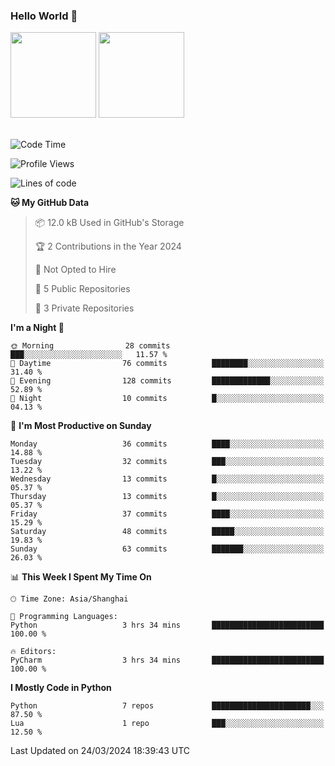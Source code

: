 ### Hello World 👋
<img align="" height="137px" src="https://github-readme-stats.vercel.app/api?username=myhMARS&hide_title=true&hide_border=true&show_icons=trueline_height=21&text_color=000&icon_color=000&bg_color=0,ea6161,ffc64d,fffc4d,52fa5a&theme=graywhite" /> </div>
<img align="" height="137px" src="https://github-readme-stats-git-masterrstaa-rickstaa.vercel.app/api/top-langs/?username=myhMARS&hide_title=true&hide_border=true&layout=compact&langs_count=6&text_color=000&icon_color=fff&bg_color=0,52fa5a,4dfcff,c64dff&theme=graywhite" /><br><br>

<!--START_SECTION:waka-->
![Code Time](http://img.shields.io/badge/Code%20Time-160%20hrs%2057%20mins-blue)

![Profile Views](http://img.shields.io/badge/Profile%20Views-0-blue)

![Lines of code](https://img.shields.io/badge/From%20Hello%20World%20I%27ve%20Written-15.9%20thousand%20lines%20of%20code-blue)

**🐱 My GitHub Data** 

> 📦 12.0 kB Used in GitHub's Storage 
 > 
> 🏆 2 Contributions in the Year 2024
 > 
> 🚫 Not Opted to Hire
 > 
> 📜 5 Public Repositories 
 > 
> 🔑 3 Private Repositories 
 > 
**I'm a Night 🦉** 

```text
🌞 Morning                28 commits          ███░░░░░░░░░░░░░░░░░░░░░░   11.57 % 
🌆 Daytime                76 commits          ████████░░░░░░░░░░░░░░░░░   31.40 % 
🌃 Evening                128 commits         █████████████░░░░░░░░░░░░   52.89 % 
🌙 Night                  10 commits          █░░░░░░░░░░░░░░░░░░░░░░░░   04.13 % 
```
📅 **I'm Most Productive on Sunday** 

```text
Monday                   36 commits          ████░░░░░░░░░░░░░░░░░░░░░   14.88 % 
Tuesday                  32 commits          ███░░░░░░░░░░░░░░░░░░░░░░   13.22 % 
Wednesday                13 commits          █░░░░░░░░░░░░░░░░░░░░░░░░   05.37 % 
Thursday                 13 commits          █░░░░░░░░░░░░░░░░░░░░░░░░   05.37 % 
Friday                   37 commits          ████░░░░░░░░░░░░░░░░░░░░░   15.29 % 
Saturday                 48 commits          █████░░░░░░░░░░░░░░░░░░░░   19.83 % 
Sunday                   63 commits          ███████░░░░░░░░░░░░░░░░░░   26.03 % 
```


📊 **This Week I Spent My Time On** 

```text
🕑︎ Time Zone: Asia/Shanghai

💬 Programming Languages: 
Python                   3 hrs 34 mins       █████████████████████████   100.00 % 

🔥 Editors: 
PyCharm                  3 hrs 34 mins       █████████████████████████   100.00 % 
```

**I Mostly Code in Python** 

```text
Python                   7 repos             ██████████████████████░░░   87.50 % 
Lua                      1 repo              ███░░░░░░░░░░░░░░░░░░░░░░   12.50 % 
```




 Last Updated on 24/03/2024 18:39:43 UTC
<!--END_SECTION:waka-->

<!--
**myhMARS/myhMARS** is a ✨ _special_ ✨ repository because its `README.md` (this file) appears on your GitHub profile.

Here are some ideas to get you started:

- 🔭 I’m currently working on ...
- 🌱 I’m currently learning ...
- 👯 I’m looking to collaborate on ...
- 🤔 I’m looking for help with ...
- 💬 Ask me about ...
- 📫 How to reach me: ...
- 😄 Pronouns: ...
- ⚡ Fun fact: ...
-->
